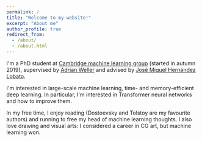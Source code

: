 ```yaml
---
permalink: /
title: "Welcome to my website!"
excerpt: "About me"
author_profile: true
redirect_from: 
  - /about/
  - /about.html
---
```


I'm a PhD student at [Cambridge machine learning group](http://mlg.eng.cam.ac.uk/) (started in autumn 2019), supervised by [Adrian Weller](http://mlg.eng.cam.ac.uk/adrian/) and advised by [José Miguel Hernández Lobato](https://jmhl.org/).

I'm interested in large-scale machine learning, time- and memory-efficient deep learning. In particular, I'm interested in Transformer neural networks and how to improve them.

In my free time, I enjoy reading (Dostoevsky and Tolstoy are my favourite authors) and running to free my head of machine learning thoughts. I also love drawing and visual arts: I considered a career in CG art, but machine learning won.
